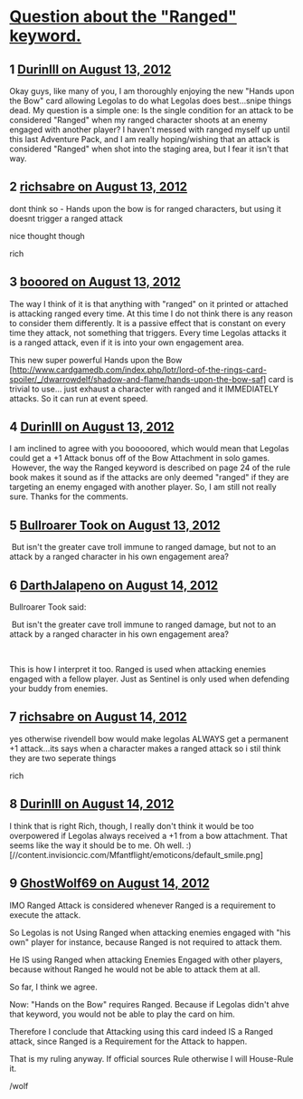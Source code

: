 # [Question about the &quot;Ranged&quot; keyword.](https://community.fantasyflightgames.com/topic/69074-question-about-the-ranged-keyword/)

## 1 [DurinIII on August 13, 2012](https://community.fantasyflightgames.com/topic/69074-question-about-the-ranged-keyword/?do=findComment&comment=673283)

Okay guys, like many of you, I am thoroughly enjoying the new "Hands upon the Bow" card allowing Legolas to do what Legolas does best…snipe things dead. My question is a simple one: Is the single condition for an attack to be considered "Ranged" when my ranged character shoots at an enemy engaged with another player? I haven't messed with ranged myself up until this last Adventure Pack, and I am really hoping/wishing that an attack is considered "Ranged" when shot into the staging area, but I fear it isn't that way. 

## 2 [richsabre on August 13, 2012](https://community.fantasyflightgames.com/topic/69074-question-about-the-ranged-keyword/?do=findComment&comment=673284)

dont think so - Hands upon the bow is for ranged characters, but using it doesnt trigger a ranged attack

nice thought though

rich

## 3 [booored on August 13, 2012](https://community.fantasyflightgames.com/topic/69074-question-about-the-ranged-keyword/?do=findComment&comment=673286)

The way I think of it is that anything with "ranged" on it printed or attached is attacking ranged every time. At this time I do not think there is any reason to consider them differently. It is a passive effect that is constant on every time they attack, not something that triggers. Every time Legolas attacks it is a ranged attack, even if it is into your own engagement area.

This new super powerful Hands upon the Bow [http://www.cardgamedb.com/index.php/lotr/lord-of-the-rings-card-spoiler/_/dwarrowdelf/shadow-and-flame/hands-upon-the-bow-saf] card is trivial to use… just exhaust a character with ranged and it IMMEDIATELY attacks. So it can run at event speed.

## 4 [DurinIII on August 13, 2012](https://community.fantasyflightgames.com/topic/69074-question-about-the-ranged-keyword/?do=findComment&comment=673338)

I am inclined to agree with you booooored, which would mean that Legolas could get a +1 Attack bonus off of the Bow Attachment in solo games.  However, the way the Ranged keyword is described on page 24 of the rule book makes it sound as if the attacks are only deemed "ranged" if they are targeting an enemy engaged with another player. So, I am still not really sure. Thanks for the comments.

## 5 [Bullroarer Took on August 13, 2012](https://community.fantasyflightgames.com/topic/69074-question-about-the-ranged-keyword/?do=findComment&comment=673352)

 But isn't the greater cave troll immune to ranged damage, but not to an attack by a ranged character in his own engagement area?

## 6 [DarthJalapeno on August 14, 2012](https://community.fantasyflightgames.com/topic/69074-question-about-the-ranged-keyword/?do=findComment&comment=673391)

Bullroarer Took said:

 But isn't the greater cave troll immune to ranged damage, but not to an attack by a ranged character in his own engagement area?



 

This is how I interpret it too. Ranged is used when attacking enemies engaged with a fellow player. Just as Sentinel is only used when defending your buddy from enemies.

## 7 [richsabre on August 14, 2012](https://community.fantasyflightgames.com/topic/69074-question-about-the-ranged-keyword/?do=findComment&comment=673408)

yes otherwise rivendell bow would make legolas ALWAYS get a permanent +1 attack…its says when a character makes a ranged attack so i stil think they are two seperate things

rich

## 8 [DurinIII on August 14, 2012](https://community.fantasyflightgames.com/topic/69074-question-about-the-ranged-keyword/?do=findComment&comment=673483)

I think that is right Rich, though, I really don't think it would be too overpowered if Legolas always received a +1 from a bow attachment. That seems like the way it should be to me. Oh well. :) [//content.invisioncic.com/Mfantflight/emoticons/default_smile.png]

## 9 [GhostWolf69 on August 14, 2012](https://community.fantasyflightgames.com/topic/69074-question-about-the-ranged-keyword/?do=findComment&comment=673521)

IMO Ranged Attack is considered whenever Ranged is a requirement to execute the attack.

So Legolas is not Using Ranged when attacking enemies engaged with "his own" player for instance, because Ranged is not required to attack them.

He IS using Ranged when attacking Enemies Engaged with other players, because without Ranged he would not be able to attack them at all.

So far, I think we agree.

Now: "Hands on the Bow" requires Ranged. Because if Legolas didn't ahve that keyword, you would not be able to play the card on him.

Therefore I conclude that Attacking using this card indeed IS a Ranged attack, since Ranged is a Requirement for the Attack to happen.

That is my ruling anyway. If official sources Rule otherwise I will House-Rule it.

/wolf


